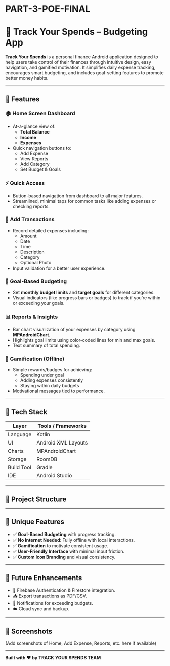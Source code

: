 # PART-3-POE-FINAL
# 💸 Track Your Spends – Budgeting App

**Track Your Spends** is a personal finance Android application designed to help users take control of their finances through intuitive design, easy navigation, and gamified motivation. It simplifies daily expense tracking, encourages smart budgeting, and includes goal-setting features to promote better money habits.

---

## 📱 Features

### 🏠 Home Screen Dashboard
- At-a-glance view of:
  - **Total Balance**
  - **Income**
  - **Expenses**
- Quick navigation buttons to:
  - Add Expense
  - View Reports
  - Add Category
  - Set Budget & Goals

### ⚡ Quick Access
- Button-based navigation from dashboard to all major features.
- Streamlined, minimal taps for common tasks like adding expenses or checking reports.

### 🧾 Add Transactions
- Record detailed expenses including:
  - Amount
  - Date
  - Time
  - Description
  - Category
  - Optional Photo
- Input validation for a better user experience.

### 🎯 Goal-Based Budgeting
- Set **monthly budget limits** and **target goals** for different categories.
- Visual indicators (like progress bars or badges) to track if you’re within or exceeding your goals.


### 📊 Reports & Insights
- Bar chart visualization of your expenses by category using **MPAndroidChart**.
- Highlights goal limits using color-coded lines for min and max goals.
- Text summary of total spending.

### 🏅 Gamification (Offline)
- Simple rewards/badges for achieving:
  - Spending under goal
  - Adding expenses consistently
  - Staying within daily budgets
- Motivational messages tied to performance.


---

## 🚀 Tech Stack

| Layer         | Tools / Frameworks         |
|---------------|-----------------------------|
| Language       | Kotlin                     |
| UI             | Android XML Layouts        |
| Charts         | MPAndroidChart             |
| Storage        | RoomDB 
| Build Tool     | Gradle                     |
| IDE            | Android Studio             |

---

## 📂 Project Structure

---

## 📌 Unique Features

- ✅ **Goal-Based Budgeting** with progress tracking.
- ✅ **No Internet Needed**: Fully offline with local interactions.
- ✅ **Gamification** to motivate consistent usage.
- ✅ **User-Friendly Interface** with minimal input friction.
- ✅ **Custom Icon Branding** and visual consistency.

---

## 🧪 Future Enhancements

- 🔐 Firebase Authentication & Firestore integration.
- 📥 Export transactions as PDF/CSV.
- 🔔 Notifications for exceeding budgets.
- ☁️ Cloud sync and backup.

---

## 📸 Screenshots

(Add screenshots of Home, Add Expense, Reports, etc. here if available)

---





**Built with ❤️ by TRACK YOUR SPENDS TEAM**

